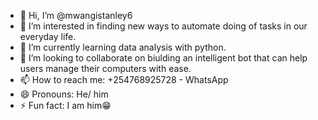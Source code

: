 - 👋 Hi, I’m @mwangistanley6
- 👀 I’m interested in finding new ways to automate doing of tasks in our everyday life.
- 🌱 I’m currently learning data analysis with python.
- 💞️ I’m looking to collaborate on biulding an intelligent bot that can help users manage their computers with ease.
- 📫 How to reach me: +254768925728 - WhatsApp
- 😄 Pronouns: He/ him
- ⚡ Fun fact: I am him😁

<!---
mwangistanley6/mwangistanley6 is a ✨ special ✨ repository because its `README.md` (this file) appears on your GitHub profile.
You can click the Preview link to take a look at your changes.
--->
